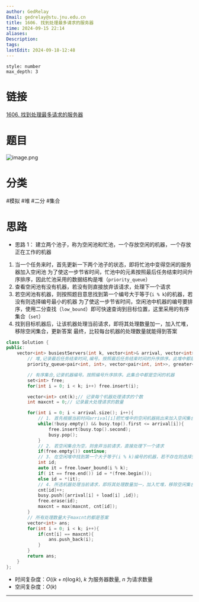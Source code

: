 ```yaml
---
author: GedRelay
Email: gedrelay@stu.jnu.edu.cn
title: 1606. 找到处理最多请求的服务器
time: 2024-09-15 22:14
aliases: 
Description: 
tags: 
lastEdit: 2024-09-18-12:48
---
```


```toc
style: number
max_depth: 3
```

# 链接
[1606. 找到处理最多请求的服务器](https://leetcode.cn/problems/find-servers-that-handled-most-number-of-requests/) 

# 题目
![image.png](https://ged-pic-bed.oss-cn-guangzhou.aliyuncs.com/img/202409152215635.png)


# 分类
#模拟 #堆 #二分 #集合 

# 思路
- 思路 1：
建立两个池子，称为空闲池和忙池，一个存放空闲的机器，一个存放正在工作的机器
1. 当一个任务来时，首先更新一下两个池子的状态，即将忙池中变得空闲的服务器加入空闲池
为了使这一步节省时间，忙池中的元素按照最后任务结束时间升序排序，因此忙池采用的数据结构是堆（`priority_queue`）
2. 查看空闲池有没有机器，若没有则直接放弃该请求，处理下一个请求
3. 若空闲池有机器，则按照题目意思找到第一个编号大于等于(`i % k`)的机器，若没有则选择编号最小的机器
为了使这一步节省时间，空闲池中机器的编号要排序，使用二分查找（`low_bound`）即可快速查询到目标位置，这里采用的有序集合（`set`）
4. 找到目标机器后，让该机器处理当前请求，即将其处理数量加一，加入忙堆，移除空闲集合，更新答案
最终，比较每台机器的处理数量就能得到答案


```cpp
class Solution {
public:
    vector<int> busiestServers(int k, vector<int>& arrival, vector<int>& load) {
        // 堆,记录最后任务结束时间,编号。按照最后任务结束时间的升序排序。此堆中都是正忙的机器
        priority_queue<pair<int, int>, vector<pair<int, int>>, greater<pair<int, int>>> busy;

        // 有序集合,记录机器编号。按照编号升序排序。此集合中都是空闲的机器
        set<int> free;
        for(int i = 0; i < k; i++) free.insert(i);

        vector<int> cnt(k);// 记录每个机器处理请求的个数
        int maxcnt = 0;// 记录最大处理请求的数量

        for(int i = 0; i < arrival.size(); i++){
            // 1. 首先根据当前时间arrival[i]把忙堆中的空闲机器挑出来加入空闲集合
            while(!busy.empty() && busy.top().first <= arrival[i]){
                free.insert(busy.top().second);
                busy.pop();
            }
            // 2. 若空闲集合为空，则舍弃当前请求，直接处理下一个请求
            if(free.empty()) continue;
            // 3. 在空闲堆中找到第一个大于等于(i % k)编号的机器，若不存在则选择空闲集合中的第一个机器
            int id;
            auto it = free.lower_bound(i % k);
            if( it == free.end()) id = *(free.begin());
            else id = *(it);
            // 4. 所选机器处理当前请求，即将其处理数量加一，加入忙堆，移除空闲集合
            cnt[id]++;
            busy.push({arrival[i] + load[i] ,id});
            free.erase(id);
            maxcnt = max(maxcnt, cnt[id]);
        }
        // 所有处理数量大于maxcnt的都是答案
        vector<int> ans;
        for(int i = 0; i < k; i++){
            if(cnt[i] == maxcnt){
                ans.push_back(i);
            }
        }
        return ans;
    }
};
```


- 时间复杂度：${O\left( \left( k+n \right) \log k \right)  }$, ${k }$ 为服务器数量, ${n }$ 为请求数量
- 空间复杂度：${O\left( k \right)  }$ 


---

